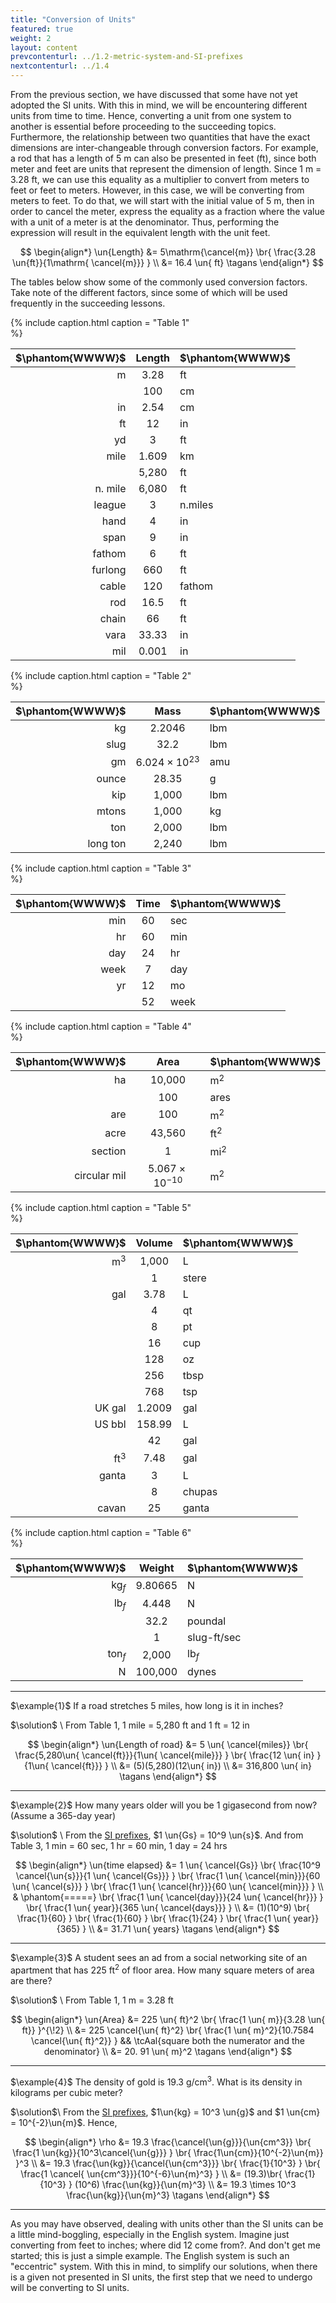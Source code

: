 ```yaml
---
title: "Conversion of Units"
featured: true
weight: 2
layout: content
prevcontenturl: ../1.2-metric-system-and-SI-prefixes
nextcontenturl: ../1.4
---
```




From the previous section, we have discussed that some have not yet adopted the SI units. With this in mind, we will be encountering different units from time to time. Hence, converting a unit from one system to another is essential before proceeding to the succeeding topics. Furthermore, the relationship between two quantities that have the exact dimensions are inter-changeable through conversion factors. For example, a rod that has a length of 5 m can also be presented in feet (ft), since both meter and feet are units that represent the dimension of length. Since 1 m = 3.28 ft, we can use this equality as a multiplier to convert from meters to feet or feet to meters. However, in this case, we will be converting from meters to feet. To do that, we will start with the initial value of 5 m, then in order to cancel the meter, express the equality as a fraction where the value with a unit of a meter is at the denominator. Thus, performing the expression will result in the equivalent length with the unit feet.

$$
\begin{align*}
	\un{Length} &= 5\mathrm{\cancel{m}} \br{ \frac{3.28 \un{ft}}{1\mathrm{ \cancel{m}}} } \\
	&= 16.4 \un{ ft} 	\tagans
\end{align*}
$$


The tables below show some of the commonly used conversion factors. Take note of the different factors, since some of which will be used frequently in the succeeding lessons.


{% include caption.html
    caption = "Table 1"    
%}

| $\phantom{WWWW}$ | Length | $\phantom{WWWW}$ |
| ---------------: | :----: | :--------------- |
|                m |  3.28  | ft               |
|                  |  100   | cm               |
|               in |  2.54  | cm               |
|               ft |   12   | in               |
|               yd |   3    | ft               |
|             mile | 1.609  | km               |
|                  | 5,280  | ft               |
|          n. mile | 6,080  | ft               |
|           league |   3    | n.miles          |
|             hand |   4    | in               |
|             span |   9    | in               |
|           fathom |   6    | ft               |
|          furlong |  660   | ft               |
|            cable |  120   | fathom           |
|              rod |  16.5  | ft               |
|            chain |   66   | ft               |
|             vara | 33.33  | in               |
|              mil | 0.001  | in               |



{% include caption.html
    caption = "Table 2"    
%}

| $\phantom{WWWW}$ |         Mass         | $\phantom{WWWW}$ |
| ---------------: | :------------------: | :--------------- |
|               kg |        2.2046        | lbm              |
|             slug |         32.2         | lbm              |
|               gm | $6.024\times10^{23}$ | amu              |
|            ounce |        28.35         | g                |
|              kip |        1,000         | lbm              |
|            mtons |        1,000         | kg               |
|              ton |        2,000         | lbm              |
|         long ton |        2,240         | lbm              |



{% include caption.html
    caption = "Table 3"    
%}

| $\phantom{WWWW}$ | Time | $\phantom{WWWW}$ |
| ---------------: | :--: | :--------------- |
|              min |  60  | sec              |
|               hr |  60  | min              |
|              day |  24  | hr               |
|             week |  7   | day              |
|               yr |  12  | mo               |
|                  |  52  | week             |



{% include caption.html
    caption = "Table 4"    
%}

| $\phantom{WWWW}$ |         Area          | $\phantom{WWWW}$ |
| ---------------: | :-------------------: | :--------------- |
|               ha |        10,000         | m$^2$            |
|                  |          100          | ares             |
|              are |          100          | m$^2$            |
|             acre |        43,560         | ft$^2$           |
|          section |           1           | mi$^2$           |
|     circular mil | $5.067\times10^{-10}$ | m$^2$            |



{% include caption.html
    caption = "Table 5"    
%}

| $\phantom{WWWW}$ | Volume | $\phantom{WWWW}$ |
| ---------------: | :----: | :--------------- |
|            m$^3$ | 1,000  | L                |
|                  |   1    | stere            |
|              gal |  3.78  | L                |
|                  |   4    | qt               |
|                  |   8    | pt               |
|                  |   16   | cup              |
|                  |  128   | oz               |
|                  |  256   | tbsp             |
|                  |  768   | tsp              |
|           UK gal | 1.2009 | gal              |
|           US bbl | 158.99 | L                |
|                  |   42   | gal              |
|           ft$^3$ |  7.48  | gal              |
|            ganta |   3    | L                |
|                  |   8    | chupas           |
|            cavan |   25   | ganta            |




{% include caption.html
    caption = "Table 6"    
%}

| $\phantom{WWWW}$ | Weight  | $\phantom{WWWW}$ |
| ---------------: | :-----: | :--------------- |
|           kg$_f$ | 9.80665 | N                |
|           lb$_f$ |  4.448  | N                |
|                  |  32.2   | poundal          |
|                  |    1    | slug-ft/sec      |
|          ton$_f$ |  2,000  | lb$_f$           |
|                N | 100,000 | dynes            |







---
$\example{1}$
If a road stretches 5 miles, how long is it in inches?

$\solution$ \\
From Table 1, 1 mile = 5,280 ft and 1 ft = 12 in

$$
\begin{align*}
	\un{Length of road} &= 5 \un{ \cancel{miles}} 
		\br{ \frac{5,280\un{ \cancel{ft}}}{1\un{ \cancel{mile}}} }
		\br{ \frac{12 \un{ in} }{1\un{ \cancel{ft}}} } \\
	&= (5)(5,280)(12\un{ in}) \\
	&= 316,800 \un{ in}		\tagans
\end{align*}
$$



---
$\example{2}$
How many years older will you be 1 gigasecond from now? (Assume a 365-day year)

$\solution$ \\
From the [SI prefixes](../1.2-metric-system-and-SI-prefixes), $1 \un{Gs} = 10^9 \un{s}$. And from Table 3, 1 min = 60 sec, 1 hr = 60 min, 1 day = 24 hrs

$$
\begin{align*}
	\un{time elapsed} &= 1 \un{ \cancel{Gs}} 
		\br{ \frac{10^9 \cancel{\un{s}}}{1 \un{ \cancel{Gs}}} }
		\br{ \frac{1 \un{ \cancel{min}}}{60 \un{ \cancel{s}}} }
		\br{ \frac{1 \un{ \cancel{hr}}}{60 \un{ \cancel{min}}} }
		\\
		& \phantom{=====}
		\br{ \frac{1 \un{ \cancel{day}}}{24 \un{ \cancel{hr}}} } 
		\br{ \frac{1 \un{ year}}{365 \un{ \cancel{days}}} } \\
	&= (1)(10^9) \br{ \frac{1}{60} } \br{ \frac{1}{60} } \br{ \frac{1}{24} } \br{ \frac{1 \un{ year}}{365} } \\
	&= 31.71 \un{ years}	\tagans
\end{align*}
$$



---
$\example{3}$
A student sees an ad from a social networking site of an apartment that has 225 ft$^2$ of floor area. How many square meters of area are there?

$\solution$ \\
From Table 1, 1 m = 3.28 ft

$$
\begin{align*}
	\un{Area} &= 225 \un{ ft}^2 \br{ \frac{1 \un{ m}}{3.28 \un{ ft}} }^{\!2} \\
	&= 225 \cancel{\un{ ft}^2} \br{ \frac{1 \un{ m}^2}{10.7584 \cancel{\un{ ft}^2}} }  
		&& \tcAal{square both the numerator and the denominator} \\
	&= 20. 91 \un{ m}^2		\tagans
\end{align*}
$$



---
$\example{4}$
The density of gold is 19.3 g/cm$^3$. What is its density in kilograms per cubic meter?

$\solution$\\
From the [SI prefixes](../1.2-metric-system-and-SI-prefixes), $1\un{kg} = 10^3 \un{g}$ and $1 \un{cm} = 10^{-2}\un{m}$. Hence,

$$
\begin{align*}
	\rho &= 19.3 \frac{\cancel{\un{g}}}{\un{cm^3}}
		\br{ \frac{1 \un{kg}}{10^3\cancel{\un{g}}} }
		\br{ \frac{1\un{cm}}{10^{-2}\un{m}} }^3 \\
	&= 19.3 \frac{\un{kg}}{\cancel{\un{cm^3}}}
		\br{ \frac{1}{10^3} } 
		\br{ \frac{1 \cancel{ \un{cm^3}}}{10^{-6}\un{m}^3} } \\
	&= (19.3)\br{ \frac{1}{10^3} } (10^6) \frac{\un{kg}}{\un{m}^3} \\
	&= 19.3 \times 10^3 \frac{\un{kg}}{\un{m}^3}		\tagans
\end{align*}
$$



---


As you may have observed, dealing with units other than the SI units can be a little mind-boggling, especially in the English system. Imagine just converting from feet to inches; where did 12 come from?. And don't get me started; this is just a simple example. The English system is such an "eccentric" system. With this in mind, to simplify our solutions, when there is a given not presented in SI units, the first step that we need to undergo will be converting to SI units.


